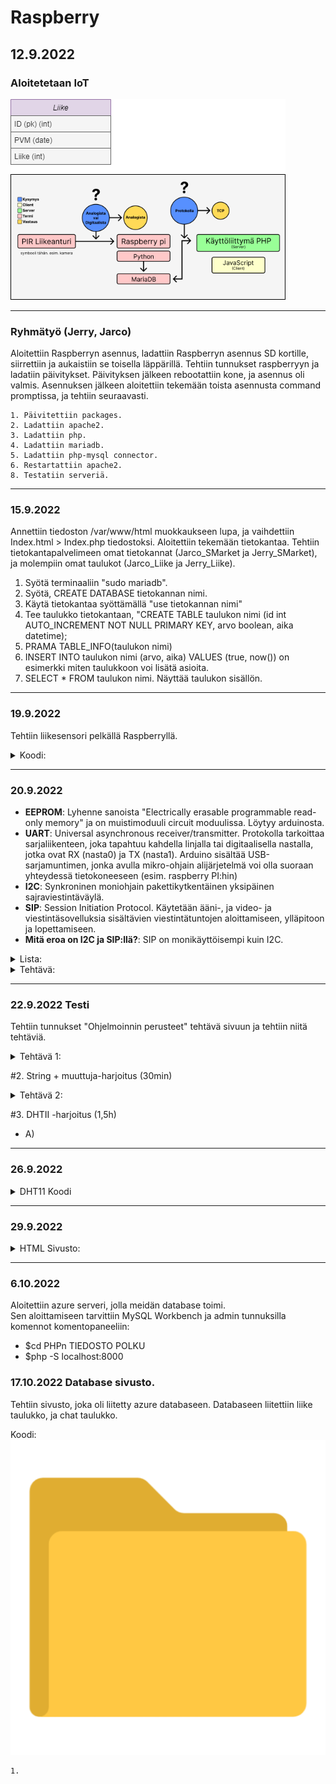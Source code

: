 # Raspberry
## 12.9.2022

### Aloitetetaan IoT

![Suunnitelma](https://github.com/jarcoheiskanen/IoT/blob/main/Images/Testi.png)

----------------------------------------------------------------------------------------------------------------------------------

### Ryhmätyö (Jerry, Jarco)

Aloitettiin Raspberryn asennus, ladattiin Raspberryn asennus SD kortille, siirrettiin ja aukaistiin se toisella läppärillä. Tehtiin tunnukset raspberryyn ja ladatiin päivitykset. Päivityksen jälkeen rebootattiin kone, ja asennus oli valmis. Asennuksen jälkeen aloitettiin tekemään toista asennusta command promptissa, ja tehtiin seuraavasti.
    
    1. Päivitettiin packages.
    2. Ladattiin apache2.
    3. Ladattiin php.
    4. Ladattiin mariadb.
    5. Ladattiin php-mysql connector.
    6. Restartattiin apache2.
    8. Testatiin serveriä.

----------------------------------------------------------------------------------------------------------------------------------

### 15.9.2022

Annettiin tiedoston /var/www/html muokkaukseen lupa, ja vaihdettiin Index.html > Index.php tiedostoksi.
Aloitettiin tekemään tietokantaa. Tehtiin tietokantapalvelimeen omat tietokannat (Jarco_SMarket ja Jerry_SMarket), ja molempiin omat taulukot (Jarco_Liike ja Jerry_Liike).

  1. Syötä terminaaliin "sudo mariadb".
  2. Syötä, CREATE DATABASE tietokannan nimi.
  3. Käytä tietokantaa syöttämällä "use tietokannan nimi"
  4. Tee taulukko tietokantaan, "CREATE TABLE taulukon nimi (id int AUTO_INCREMENT NOT NULL PRIMARY KEY, arvo boolean, aika datetime);
  5. PRAMA TABLE_INFO(taulukon nimi)
  6. INSERT INTO taulukon nimi (arvo, aika) VALUES (true, now()) on esimerkki miten taulukkoon voi lisätä asioita.
  7. SELECT * FROM taulukon nimi. Näyttää taulukon sisällön.

----------------------------------------------------------------------------------------

### 19.9.2022

Tehtiin liikesensori pelkällä Raspberryllä.

<details>
  <summary>
    Koodi:
  </summary>

    ## -- Lisää libraryt koodiin
    import time
    import RPi.GPIO as GPIO

    ## -- Lisää variablet, ja aloittaa setupin GPIO:on
    pin = 4
    GPIO.setmode(GPIO.BCM)
    GPIO.setup(pin, GPIO.IN)

    ## -- Function, joka hakee ajan.
    def getTime():
      result = time.localtime()
      time_string = time.strftime("%m/%d&%y/, %H:%M:%S:", result)
      return time_string

    ## -- Kokeilee jos koodissa on virheitä, jos ei se aloittaa loopin joka ei lopu koskaan.
    try:
      while True:
        timeResult = getTime()
        if GPIO.input(pin):
          print("Liikettä: "+ str(timeResult))
        else:
          print("Ei liikettä: "+ str(timeResult))
        time.sleep(2.5)
    except:
      print("-")
      GPIO.cleanup()
</details>

----------------------------------------------------------------------------------------

### 20.9.2022

- <b>EEPROM</b>: Lyhenne sanoista "Electrically erasable programmable read-only memory" ja on muistimoduuli circuit moduulissa. Löytyy arduinosta.<br />
- <b>UART</b>: Universal asynchronous receiver/transmitter. Protokolla tarkoittaa sarjaliikenteen, joka tapahtuu kahdella linjalla tai digitaalisella nastalla, jotka ovat RX (nasta0) ja TX (nasta1). Arduino sisältää USB-sarjamuntimen, jonka avulla mikro-ohjain alijärjetelmä voi olla suoraan yhteydessä tietokoneeseen (esim. raspberry PI:hin)<br />
- <b>I2C</b>: Synkroninen moniohjain pakettikytkentäinen yksipäinen sajraviestintäväylä. <br />
- <b>SIP</b>: Session Initiation Protocol. Käytetään ääni-, ja video- ja viestintäsovelluksia sisältävien viestintätuntojen aloittamiseen, ylläpitoon ja lopettamiseen.<br>
- <b>Mitä eroa on I2C ja SIP:llä?</b>: SIP on monikäyttöisempi kuin I2C.<br>

<details>
  <summary>
    Lista:
  </summary>

    apt-get update: Hakee päivityksen
    clear: Tyhjentää terminaalin
    date: Näyttää päivämäärän ja ajan
    find / -name esimerkki.txt: Etsii nimellä tietokoneesta tiedostoa.
    nano example.txt: Voi kontrolloida tiedostoa
    poweroff: Sammuttaa koneen
    raspi-confg: Aukaisee raspin configuration työkalun
    reboot: Uudelleen aukaisee koneen
    shutdown -h now: Sulkeutuu asettaman ajan päästä
    shutdown -h 01:22: Sulkeutuu 01:22
    startx: Aloittaa server X

    cat esimerkki.txt: Aukaista tai tehdä tiedosto
    cd/abc/xyz: Path directory
    ls -l: Listaa sovellukset
    mkdir esimerkki:_polku: Tekee directoryn
    mv XXX: ei ole komento
    rm esimerkki.txt: Poistaa tiedoston
    scp user@10.0.0.32:/some/path/tiedosto.txt: Kopioi tiedostoja kahden paikan välillä
    touch example.txt: Muuttaa timestamppiä

    ifconfig: Näyttää netin tiedot
    iwconfig: Langattoman netin tiedot
    iwlist wlan0 scan: Scannaa langattoman yhteyden
    iwlist wlan0 | grep ESSID: -
    nmap: Näytäää mitä serviceitä on auki
    ping: Näyttää yhteyden ja sen tarkkuuden nettiin
    wget https://www.website.com/example.txt: Hakee tietoa nettisivusta


    cat /proc/meminfo: Memoryn info
    cat /proc/partitions: Näyttää väliseinät
    cat /proc/version: Näyttää versiot
    df -h: Näyttää paljon tilaa on jäljellä
    df /: Näyttää tilaa tietyllä systeemillä
    dpkg - -get-selections | grep XXX:              ---- 
    dpkg - -get-selections                          ----
    free: Näyttää käytettävän memoryn
    hostname -l                                     ----
    lsusb: Näyttää tietoja USB laitteista
    UP key: Näyttää aikaisemmat syötetyt komennot terminaaliin
    vcgencmd measure_temp: Näyttää koneen lämpötilan
    vcgencmd get_mem arm && vcgencmd get_mem gpu: Arm Memoryn käyttö ja GPU memoryn käyttö

</details>

<details>
  <summary>
    Tehtävä:
  </summary>

    Raspberryn lämpötila: $ vcgencmd measure_temp
    Kuinka paljon vapaata tilaa on jäljellä: $ df -Bm
    Miten vaihdetaan polusta toiseen: $ cd ~

</details>

----------------------------------------------------------------------------------------

### 22.9.2022 Testi

Tehtiin tunnukset "Ohjelmoinnin perusteet" tehtävä sivuun ja tehtiin niitä tehtäviä.

<details>
  <summary>
    Tehtävä 1:
  </summary>
    #1. Tietokanta (10min)
      - A) Kun olet palvelimen sisällä, voit käyttää komentoa "$ SHOW DATABASES;" terminaalissa. (Näyttää kaikki tietokannat palvelimen sisältä)
      - B) Kun olet tietokannan sisällä, voit käyttää komentoa "$ DESC listanNimi;". (Näyttää kaikki tiedot taulukosta)
</details>

#2. String + muuttuja-harjoitus (30min)
<details>
  <summary>
    Tehtävä 2:
  </summary>
    import time
    import datetime
    import mariadb
    import RPi.GPIO as GPIO

    inputPin = 4
    sleepTime = 5

    GPIO.setmode(GPIO.BCM)
    GPIO.setup(inputPin, GPIO.IN)

    conn = mariadb.connect(user="jaje", password="JarcoJerry1", host="localhost", database="SMarket")
    cur = conn.cursor()

    try:
    while True:

    inputType = GPIO.input(inputPin)
    curTime = datetime.datetime.now()

    #sqlStr = "INSERT INTO Liike (arvo, aika) VALUES({boolean}, '{timeCurrently}')".format(boolean = inputType, timeCurrently = curTime)
    #sqlStr = "INSERT INTO Liike (arvo, aika) VALUES(%s, '%s')" % (inputType, curTime)
    sqlStr = f"INSERT INTO Liike (arvo, aika) VALUES({inputType}, '{curTime}')"

    print(sqlStr)
    cur.execute(sqlStr)
    conn.commit()

    time.sleep(sleepTime)

    except:
    print("Ei toimi")

    conn.close()
</details>

#3. DHTII -harjoitus (1,5h)
  - A)
 
 ----------------------------------------------------------------------------------------

### 26.9.2022

<details>
    <summary>
        DHT11 Koodi
    </summary>

    import time
    import Adafruit_DHT
    import datetime
    import mariadb

    sensor = Adafruit_DHT.DHT11
    pin = 4
    waitTime = 5

    conn = mariadb.connect(user="jaje", password="JarcoJerry1", host="localhost", database="SMarket")
    cur = conn.cursor()

    try:
        while True:

            curTime = datetime.datetime.now()
            humidity, temperature = Adafruit_DHT.read_retry(sensor, pin)

            sqlStr = "INSERT INTO Liike (arvo, aika) VALUES({boolean}, '{timeCurrently}')".format(boolean = temperature, timeCurrently = curTime)

            print(sqlStr)
            cur.execute(sqlStr)
            conn.commit()
            time.sleep(waitTime)

    except RuntimeError as error:
        print(error.args[0])
        print("Ei Toimi")
    
</details>

----------------------------------------------------------------------------------------

### 29.9.2022
<details>
    <summary>
        HTML Sivusto:
    </summary>
      <!-- Documentti tyyppi -->
      <!DOCTYPE html>

      <html>

        <!-- Headeri -->

        <head>
          <title>Hälytin</title>
        </head>

        <body>

          <!-- Siirä data taulukkoon -->

          <div style="
            box-sizing: border-box;
            border: 2px solid #969696;
            border-radius: 5px;
            background: #fffffff;
          ">
            <center>

              <!-- Otsikko -->

              <h1 style="
                align-left: center;
                align-right: center;
                text-align: center;
                color: rgb(255,55,55);
                font-family: Courier New;
              ">HÄLYTIN</h1><br>

              <!-- Ala Otsikko -->

              <img src="images/skul" alt="skull emoj" width=100 height=100><br>
              <h2 style="font-family: Courier New;">Data:</h2>

             <!-- PHP -->

             <?php

                // Laitetaan muuttujat, ja niille arvot.

                $servername = "localhost";
                $username = "jaje";
                $password = "JarcoJerry1";
                $dbname = "SMarket";
                $conn = new mysqli($servername, $username, $password, $dbname); // Yhteys databaseen

                // Katsotaanko toimiiko yhteys vai ei, jos toimii se jatkaa ohjelmaa, jos ei se antaa sivulle viestin.

                if ($conn->connect_error){
                  die("😭😭 Connection failed 😭😭" . $conn->connection_error);
                }

                // Yhteys toimii, joten jatkaa ohjelmaa. Asettaa SQL komennon ja syöttää sen.

                $sql = "SELECT id, arvo FROM Liike ORDER BY -id LIMIT 10";
                $data = $conn->query($sql);

                // Antaa sivulle kaikki tiedot muuttujan "data" sisältä ja syöttää ne sivulle.

                ?>
                <table>
                  <style>

                    table, th, td {
                      border-radius: 5px;
                    }

                    table {
                      border: 1px solid #ccd6dd;
                      font-family: arial, sans-serif;
                      width: 25%;
                    }



                   td, th {
                      border: 1px solid #edf7ff;
                      text-align: left;
                      padding: 10px;
                    }

                    tr:nth-child(even) {
                      border: 1px solid #edf7ff;
                      background-color: #ccd6dd;
                    }



                 </style>
                    <tr>
                      <th>id</th>
                      <th>arvo</th>
                    </tr>
                <?php
                  while($row = $data->fetch_assoc()){
                    ?>
                    <tr>
                      <td><?php echo $row["id"]?></td>
                      <td><?php echo $row["arvo"]?></td>
                    </tr>
                    <?php
                  }
                ?>
                </table>
                <?php

                // Sulkee yhteyden.

                $conn->close();



             ?><br>

              <!-- Nappula -->

              <button style="
                box-sizing: border-box;
                border: 2px solid #ccd6dd;
                border-radius: 5px;
                width: 25%;
                height: 50px;
                color: rgb(255,55,55);
                background: #ffffff;
                font: bold 5pt Arial;
                font-family: Courier New;
                font-size: 24px;
              ">FREE DOWNLOAD</button>

              <!-- Linkki -->

              <p style="font-family: bold 10pt, Courier New;">Powered by S-Ketju</p>
              <a href="https://www.s-ryhma.fi">Linkki</a>

            </center><br>
          </div>
        </body>

      </html>
</details>

----------------------------------------------------------------------------------------

### 6.10.2022
  
Aloitettiin azure serveri, jolla meidän database toimi.<br>
Sen aloittamiseen tarvittiin MySQL Workbench ja admin tunnuksilla komennot komentopaneeliin:<br>

- $cd PHPn TIEDOSTO POLKU
- $php -S localhost:8000

### 17.10.2022 Database sivusto.

Tehtiin sivusto, joka oli liitetty azure databaseen. Databaseen liitettiin liike taulukko, ja chat taulukko.

Koodi: [![Suunnitelma](https://github.com/jarcoheiskanen/IoT/blob/main/Images/folderIcon.png)](https://github.com/jarcoheiskanen/IoT/blob/main/PHP%20Sivusto)


    1. 

